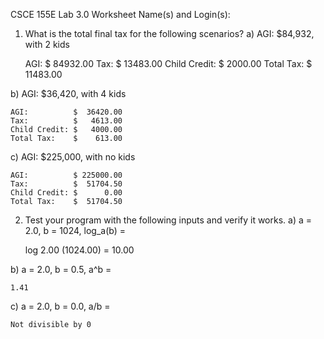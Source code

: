 CSCE 155E
Lab 3.0 Worksheet
Name(s) and Login(s):

1. What is the total final tax for the following scenarios?
  a) AGI: $84,932, with 2 kids

    AGI:          $  84932.00
    Tax:          $  13483.00
    Child Credit: $   2000.00
    Total Tax:    $  11483.00

  b) AGI: $36,420, with 4 kids

    AGI:          $  36420.00
    Tax:          $   4613.00
    Child Credit: $   4000.00
    Total Tax:    $    613.00

  c) AGI: $225,000, with no kids

    AGI:          $ 225000.00
    Tax:          $  51704.50
    Child Credit: $      0.00
    Total Tax:    $  51704.50

2. Test your program with the following inputs and verify it works.
  a) a = 2.0, b = 1024, log_a(b) =

    log 2.00 (1024.00) = 10.00

  b) a = 2.0, b = 0.5, a^b =

    1.41

  c) a = 2.0, b = 0.0, a/b =

    Not divisible by 0
